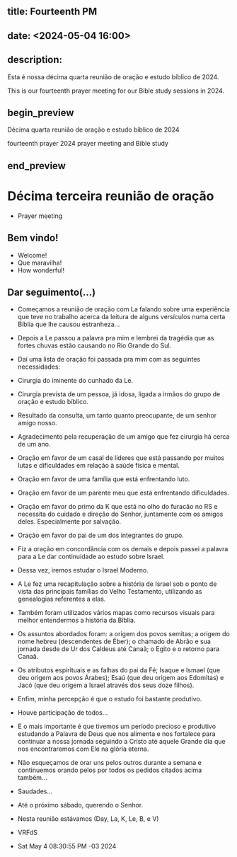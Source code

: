 ## title: Fourteenth PM
## date: <2024-05-04 16:00>

## description:

Esta é nossa décima quarta reunião de oração e estudo bíblico de 2024.

This is our fourteenth prayer meeting for our Bible study sessions in 2024.

## begin_preview

Décima quarta reunião de oração e estudo bíblico de 2024

fourteenth prayer 2024 prayer meeting and Bible study

## end_preview

# Décima terceira reunião de oração
- Prayer meeting

## Bem vindo!

- Welcome!
- Que maravilha!
- How wonderful!

## Dar seguimento(...)

- Começamos a reunião de oração com La falando sobre uma experiência que teve no trabalho acerca da leitura de alguns versículos numa certa Bíblia que lhe causou estranheza...
- Depois a Le passou a palavra pra mim e lembrei da tragédia que as fortes chuvas estão causando no Rio Grande do Sul.
- Daí uma lista de oração foi passada pra mim com as seguintes necessidades:
- Cirurgia do iminente do cunhado da Le.
- Cirurgia prevista de um pessoa, já idosa, ligada a irmãos do grupo de oração e estudo bíblico.
- Resultado da consulta, um tanto quanto preocupante, de um senhor amigo nosso.
- Agradecimento pela recuperação de um amigo que fez cirurgia há cerca de um ano.
- Oração em favor de um casal de líderes que está passando por muitos lutas e dificuldades em relação à saúde física e mental.
- Oração em favor de uma família que está enfrentando luto.
- Oração em favor de um parente meu que está enfrentando dificuldades. 

- Oração em favor do primo da K que está no olho do furacão no RS e necessita do cuidado e direção do Senhor, juntamente com os amigos deles. Especialmente por salvação.
- Oração em favor do pai de um dos integrantes do grupo. 
- Fiz a oração em concordância com os demais e depois passei a palavra para a Le dar continuidade ao estudo sobre Israel. 
- Dessa vez, iremos estudar o Israel Moderno. 
- A Le fez uma recapitulação sobre a história de Israel sob o ponto de vista das principais famílias do Velho Testamento, utilizando as genealogias referentes a elas.
- Também foram utilizados vários mapas como recursos visuais para melhor entendermos a história da Bíblia.
- Os assuntos abordados foram: a origem dos povos semitas; a origem do nome hebreu (descendentes de Éber); o chamado de Abrão e sua jornada desde de Ur dos Caldeus até Canaã; o Egito e o retorno para Canaã.
- Os atributos espirituais e as falhas do pai da Fé; Isaque e Ismael (que deu origem aos povos Árabes); Esaú (que deu origem aos Edomitas) e Jacó (que deu origem a Israel através dos seus doze filhos).
- Enfim, minha percepção é que o estudo foi bastante produtivo.
- Houve participação de todos... 
- E o mais importante é que tivemos um período precioso e produtivo estudando a Palavra de Deus que nos alimenta e nos fortalece para continuar a nossa jornada seguindo a Cristo até aquele Grande dia que nos encontraremos com Ele na glória eterna.
- Não esqueçamos de orar uns pelos outros durante a semana e
  continuemos orando pelos por todos os pedidos citados acima também...

- Saudades...

- Até o próximo sábado, querendo o Senhor.

- Nesta reunião estávamos (Day, La, K, Le, B, e V)

- VRFdS
- Sat May 4 08:30:55 PM -03 2024
